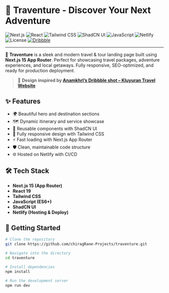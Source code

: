 # 🧭 Traventure - Discover Your Next Adventure

![Next.js](https://img.shields.io/badge/Next.js-000000?style=for-the-badge&logo=nextdotjs&logoColor=white)
![React](https://img.shields.io/badge/React-18-61DAFB?logo=react)
![Tailwind CSS](https://img.shields.io/badge/Tailwind_CSS-3-38B2AC?logo=tailwindcss)
![ShadCN UI](https://img.shields.io/badge/ShadCN-UI-8B5CF6?logo=storybook)
![JavaScript](https://img.shields.io/badge/JavaScript-ES6+-F7DF1E?logo=javascript&logoColor=black)
![Netlify](https://img.shields.io/badge/Hosted%20on-Netlify-00C7B7?logo=netlify)
![License](https://img.shields.io/badge/License-MIT-blue.svg)
[![Dribbble](https://img.shields.io/badge/Design%20Inspired%20By-Dribbble-F72E91?logo=dribbble&logoColor=white)](https://dribbble.com/shots/20478996-Kluyuran-Travel-Website-Responsive)

---

🚀 **Traventure** is a sleek and modern travel & tour landing page built using **Next.js 15 App Router**. Perfect for showcasing travel packages, adventure experiences, and local getaways. Fully responsive, SEO-optimized, and ready for production deployment.

> 🎨 **Design inspired by [Anamkhrl’s Dribbble shot – Kluyuran Travel Website](https://dribbble.com/shots/20478996-Kluyuran-Travel-Website-Responsive)**

## ✨ Features

- 🌍 Beautiful hero and destination sections
- 🗺️ Dynamic itinerary and service showcase
- 🧩 Reusable components with ShadCN UI
- 🎨 Fully responsive design with Tailwind CSS
- ⚡ Fast loading with Next.js App Router
- 🛡️ Clean, maintainable code structure
- 🌐 Hosted on Netlify with CI/CD

## 🛠️ Tech Stack

- **Next.js 15 (App Router)**
- **React 19**
- **Tailwind CSS**
- **JavaScript (ES6+)**
- **ShadCN UI**
- **Netlify (Hosting & Deploy)**

## 🚧 Getting Started

```bash
# Clone the repository
git clone https://github.com/chiragRane-Projects/traventure.git

# Navigate into the directory
cd traventure

# Install dependencies
npm install

# Run the development server
npm run dev

